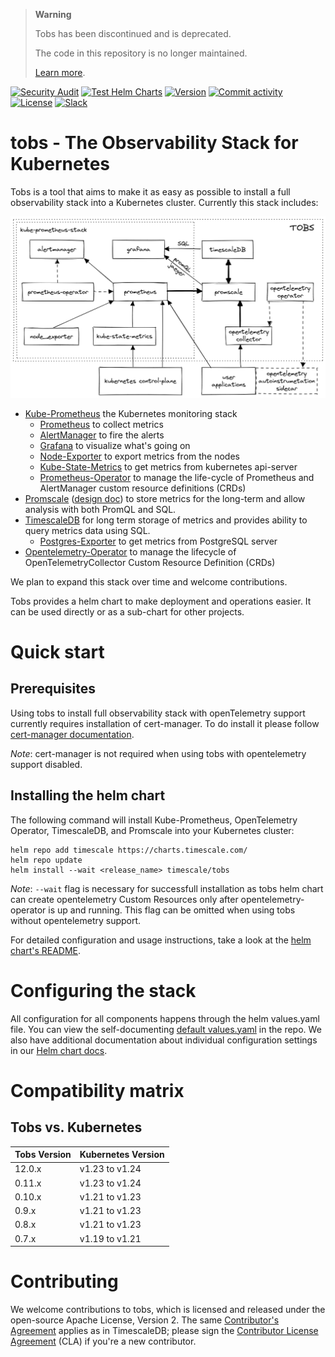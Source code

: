 > **Warning**
>
> Tobs has been discontinued and is deprecated.
>
> The code in this repository is no longer maintained.
>
> [Learn more](https://github.com/timescale/promscale/issues/1836).

[![Security Audit](https://github.com/timescale/tobs/actions/workflows/sec-audit.yml/badge.svg)](https://github.com/timescale/tobs/actions/workflows/sec-audit.yml)
[![Test Helm Charts](https://github.com/timescale/tobs/actions/workflows/tests.yml/badge.svg)](https://github.com/timescale/tobs/actions/workflows/tests.yml)
[![Version](https://img.shields.io/github/v/release/timescale/tobs)](https://github.com/timescale/tobs/releases)
[![Commit activity](https://img.shields.io/github/commit-activity/m/timescale/tobs)](https://github.com/timescale/tobs/pulse/monthly)
[![License](https://img.shields.io/github/license/timescale/tobs)](https://github.com/timescale/tobs/blob/main/LICENSE)
[![Slack](https://img.shields.io/badge/chat-join%20slack-brightgreen.svg)](https://timescaledb.slack.com/)

# tobs - The Observability Stack for Kubernetes

Tobs is a tool that aims to make it as easy as possible to install a full observability
stack into a Kubernetes cluster. Currently this stack includes:

<img src="docs/assets/tobs-arch.png" alt="Tobs Architecture Diagram" width="800"/>

* [Kube-Prometheus](https://github.com/prometheus-operator/kube-prometheus#kube-prometheus) the Kubernetes monitoring stack
  * [Prometheus](https://github.com/prometheus/prometheus) to collect metrics
  * [AlertManager](https://github.com/prometheus/alertmanager#alertmanager-) to fire the alerts
  * [Grafana](https://github.com/grafana/grafana) to visualize what's going on
  * [Node-Exporter](https://github.com/prometheus/node_exporter) to export metrics from the nodes
  * [Kube-State-Metrics](https://github.com/kubernetes/kube-state-metrics) to get metrics from kubernetes api-server
  * [Prometheus-Operator](https://github.com/prometheus-operator/prometheus-operator#prometheus-operator) to manage the life-cycle of Prometheus and AlertManager custom resource definitions (CRDs)
* [Promscale](https://github.com/timescale/promscale) ([design doc](https://tsdb.co/prom-design-doc)) to store metrics for the long-term and allow analysis with both PromQL and SQL.
* [TimescaleDB](https://github.com/timescale/timescaledb) for long term storage of metrics and provides ability to query metrics data using SQL.
  * [Postgres-Exporter](https://github.com/prometheus-community/postgres_exporter) to get metrics from PostgreSQL server
* [Opentelemetry-Operator](https://github.com/open-telemetry/opentelemetry-operator#opentelemetry-operator-for-kubernetes) to manage the lifecycle of OpenTelemetryCollector Custom Resource Definition (CRDs)

We plan to expand this stack over time and welcome contributions.

Tobs provides a helm chart to make deployment and operations easier. It can be used directly or as a sub-chart for other projects.

# Quick start

## Prerequisites

Using tobs to install full observability stack with openTelemetry support currently requires installation of cert-manager.
To do install it please follow [cert-manager documentation](https://cert-manager.io/docs/installation/).

*Note*: cert-manager is not required when using tobs with opentelemetry support disabled.

## Installing the helm chart

The following command will install Kube-Prometheus, OpenTelemetry Operator, TimescaleDB, and Promscale
into your Kubernetes cluster:

```
helm repo add timescale https://charts.timescale.com/
helm repo update
helm install --wait <release_name> timescale/tobs
```

*Note*: `--wait` flag is necessary for successfull installation as tobs helm chart can create opentelemetry Custom Resources only after opentelemetry-operator is up and running. This flag can be omitted when using tobs without opentelemetry support.

For detailed configuration and usage instructions, take a look at the [helm chart's README](/chart/README.md).

# Configuring the stack

All configuration for all components happens through the helm values.yaml file.
You can view the self-documenting [default values.yaml](chart/values.yaml) in the repo.
We also have additional documentation about individual configuration settings in our
[Helm chart docs](chart/README.md#configuring-helm-chart).

# Compatibility matrix

## Tobs vs. Kubernetes

| Tobs Version | Kubernetes Version |
|--------------|--------------------|
| 12.0.x       | v1.23 to v1.24     |
| 0.11.x       | v1.23 to v1.24     |
| 0.10.x       | v1.21 to v1.23     |
| 0.9.x        | v1.21 to v1.23     |
| 0.8.x        | v1.21 to v1.23     |
| 0.7.x        | v1.19 to v1.21     |

# Contributing

We welcome contributions to tobs, which is
licensed and released under the open-source Apache License, Version 2.  The
same [Contributor's
Agreement](https://github.com/timescale/timescaledb/blob/master/CONTRIBUTING.md)
applies as in TimescaleDB; please sign the [Contributor License
Agreement](https://cla-assistant.io/timescale/tobs) (CLA) if
you're a new contributor.
